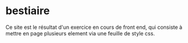 # bestiaire
Ce site est le résultat d'un exercice en cours de front end, qui consiste à mettre en page plusieurs element via une feuille de style css.
